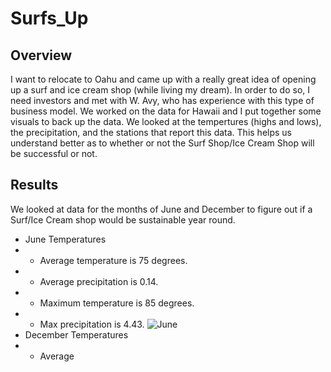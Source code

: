 # Surfs_Up
## Overview
I want to relocate to Oahu and came up with a really great idea of opening up a surf and ice cream shop (while living my dream). In order to do so, I need investors and met with W. Avy, who has experience with this type of business model. We worked on the data for Hawaii and I put together some visuals to back up the data. We looked at the tempertures (highs and lows), the precipitation, and the stations that report this data. This helps us understand better as to whether or not the Surf Shop/Ice Cream Shop will be successful or not.
## Results
We looked at data for the months of June and December to figure out if a Surf/Ice Cream shop would be sustainable year round.
* June Temperatures
* * Average temperature is 75 degrees.
* * Average precipitation is 0.14.
* * Maximum temperature is 85 degrees.
* * Max precipitation is 4.43.
![June](https://user-images.githubusercontent.com/104965708/187059632-7e2e1ea1-d025-423d-a088-c7b867a00915.png)
* December Temperatures
* * Average 
